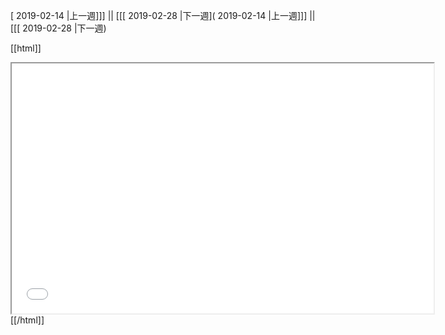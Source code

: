 [ 2019-02-14 |上一週]]] || [[[ 2019-02-28 |下一週]( 2019-02-14 |上一週]]] || [[[ 2019-02-28 |下一週)



[[html]]
<iframe src='<http://pad.hackingthursday.org>  ?showControls=true&showChat=true&showLineNumbers=true&useMonospaceFont=false' width=675 height=400></iframe>
[[/html]]